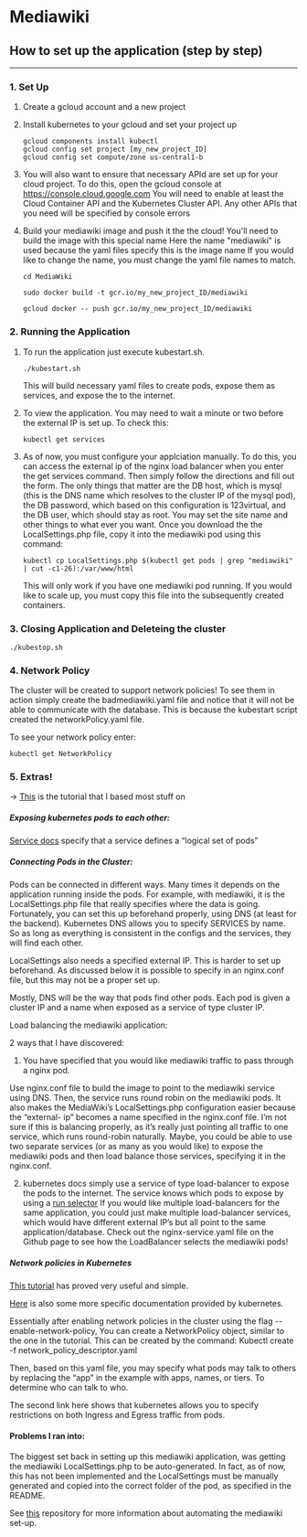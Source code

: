 # Mediawiki

## How to set up the application (step by step)
------------------------------------------------

### 1. Set Up
1. Create a gcloud account and a new project

2. Install kubernetes to your gcloud and set your project up 

	``` 
	gcloud components install kubectl
	gcloud config set project [my_new_project_ID]
	gcloud config set compute/zone us-central1-b

	```

3. You will also want to ensure that necessary APId are set up for your cloud project.
	To do this, open the gcloud console at https://console.cloud.google.com
	You will need to enable at least the Cloud Container API and the Kubernetes Cluster API.
	Any other APIs that you need will be specified by console errors


4. Build your mediawiki image and push it the the cloud!
	You'll need to build the image with this special name
	Here the name "mediawiki" is used because the yaml files specify this is the image name
	If you would like to change the name, you must change the yaml file names to match.

	```
	cd MediaWiki
	
	sudo docker build -t gcr.io/my_new_project_ID/mediawiki
	
	gcloud docker -- push gcr.io/my_new_project_ID/mediawiki

	```

 
### 2. Running the Application

1. To run the application just execute kubestart.sh.
	```
	./kubestart.sh
	```

	This will build necessary yaml files to create pods, expose them as services, and expose the to the internet.

2. To view the application. You may need to wait a minute or two before the external IP is set up.
	To check this:
	
	```
	kubectl get services
	```

3. As of now, you must configure your applciation manually. To do this, you can access the external ip of the nginx load balancer when
	you enter the get services command.
	Then simply follow the directions and fill out the form. The only things that matter are the DB host, 
	which is mysql (this is the DNS name which resolves to the cluster IP of the mysql pod),
	the DB password, which based on this configuration is 123virtual, and the DB user, which should stay as root.
	You may set the site name and other things to what ever you want.
	Once you download the the LocalSettings.php file, copy it into the mediawiki pod using this command:

	```
	kubectl cp LocalSettings.php $(kubectl get pods | grep "mediawiki" | cut -c1-26):/var/www/html
	```
	
	This will only work if you have one mediawiki pod running. If you would like to scale up, you must copy this file into the 
	subsequently created containers.
	

### 3. Closing Application and Deleteing the cluster

	./kubestop.sh
	


### 4. Network Policy

The cluster will be created to support network policies!
	To see them in action simply create the badmediawiki.yaml file and notice that it will not be able to communicate with the database.
	This is because the kubestart script created the networkPolicy.yaml file.

To see your network policy enter:


	kubectl get NetworkPolicy
	
### 5. Extras!

-> [This](https://cloud.google.com/kubernetes-engine/docs/tutorials/persistent-diskhttps) is the tutorial that I based most stuff on

##### Exposing kubernetes pods to each other:

[Service docs](https://kubernetes.io/docs/concepts/services-networking/service/#external-ips) specify that a service defines a “logical set of pods”    

##### Connecting Pods in the Cluster:

Pods can be connected in different ways. Many times it depends on the application running inside the pods. For example, with mediawiki, it is the LocalSettings.php file that really specifies where the data is going. Fortunately, you can set this up beforehand properly, using DNS (at least for the backend). Kubernetes DNS allows you to specify SERVICES by name. So as long as everything is consistent in the configs and the services, they will find each other.

LocalSettings also needs a specified external IP. This is harder to set up beforehand. As discussed below it is possible to specify in an nginx.conf file, but this may not be a proper set up.

Mostly, DNS will be the way that pods find other pods. Each pod is given a cluster IP and a name when exposed as a service of type cluster IP.

Load balancing the mediawiki application:
    
2 ways that I have discovered:

1. You have specified that you would like mediawiki traffic to pass through a nginx pod.
    
Use nginx.conf file to build the image to point to the mediawiki service using DNS. Then, the service runs round robin on the mediawiki pods. 
It also makes the MediaWiki’s LocalSettings.php configuration easier because the “external- ip” becomes a name specified in the nginx.conf file. 
I’m not sure if this is balancing properly, as it’s really just pointing all traffic to one service, which runs round-robin naturally.
Maybe, you could be able to use two separate services (or as many as you would like) to expose the mediawiki pods and then load balance those services, specifying it in the nginx.conf.

2. kubernetes docs simply use a service of type load-balancer to expose the pods to the internet. The service knows which pods to expose by using a [run selector](https://kubernetes.io/docs/concepts/services-networking/connect-applications-service/)
If you would like multiple load-balancers for the same application, you could just make multiple load-balancer services, which would have different external IP’s but all point to the same application/database. Check out the nginx-service.yaml file on the Github page to see how the LoadBalancer selects the mediawiki pods!


##### Network policies in Kubernetes

[This tutorial](https://kubernetes.io/blog/2017/10/enforcing-network-policies-in-kubernetes) has proved very useful and simple.

[Here](https://kubernetes.io/docs/concepts/services-networking/network-policies/#the-networkpolicy-resource) is also some more specific documentation provided by kubernetes.

Essentially after enabling network policies in the cluster using the flag --enable-network-policy,
You can create a NetworkPolicy object, similar to the one in the tutorial. This can be created by the command:
    Kubectl create -f network_policy_descriptor.yaml

Then, based on this yaml file, you may specify what pods may talk to others by replacing the “app” in the example with apps, names, or tiers. To determine who can talk to who.

The second link here shows that kubernetes  allows you to specify restrictions on both Ingress and Egress traffic from pods.
 

#### Problems I ran into:
    
The biggest set back in setting up this mediawiki application, was getting the mediawiki LocalSettings.php to be auto-generated. In fact, as of now, this has not been implemented and the LocalSettings must be manually generated and copied into the correct folder of the pod, as specified in the README.

See [this](https://github.com/wikimedia/mediawiki-docker/tree/master/dev) repository for more information about automating the mediawiki set-up.
